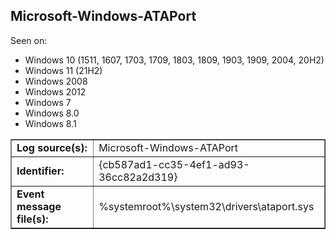 ## Microsoft-Windows-ATAPort

Seen on:
* Windows 10 (1511, 1607, 1703, 1709, 1803, 1809, 1903, 1909, 2004, 20H2)
* Windows 11 (21H2)
* Windows 2008
* Windows 2012
* Windows 7
* Windows 8.0
* Windows 8.1

<table border="1" class="docutils">
  <tbody>
    <tr>
      <td><b>Log source(s):</b></td>
      <td>Microsoft-Windows-ATAPort</td>
    </tr>
    <tr>
      <td><b>Identifier:</b></td>
      <td>{cb587ad1-cc35-4ef1-ad93-36cc82a2d319}</td>
    </tr>
    <tr>
      <td><b>Event message file(s):</b></td>
      <td>%systemroot%\system32\drivers\ataport.sys</td>
    </tr>
  </tbody>
</table>

&nbsp;

